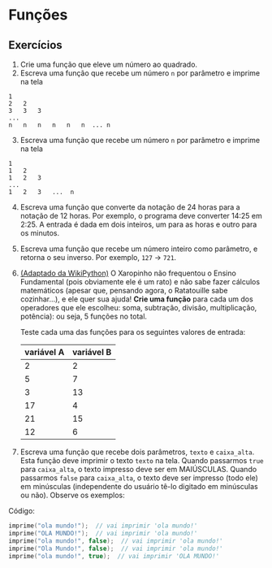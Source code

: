 # Funções 

## Exercícios 

1. Crie uma função que eleve um número ao quadrado.
2. Escreva uma função que recebe um número `n` por parâmetro e imprime na tela 

```
1
2   2
3   3   3
...
n   n   n   n   n   n  ... n
```

3. Escreva uma função que recebe um número `n` por parâmetro e imprime na tela 

```
1
1   2
1   2   3
...
1   2   3   ...  n
```

4. Escreva uma função que converte da notação de 24 horas para a notação de 12 horas. Por exemplo, o programa deve 
   converter 14:25 em 2:25. A entrada é dada em dois inteiros, um para as horas e outro para os minutos. 
5. Escreva uma função que recebe um número inteiro como parâmetro, e retorna o seu inverso. Por exemplo, `127` -> `721`. 
6. [(Adaptado da WikiPython)](
https://github.com/CTISM-Prof-Henry/wikiPythonTerceirao/blob/main/groups/fun%C3%A7%C3%B5es1.md) 
   O Xaropinho não frequentou o Ensino Fundamental (pois obviamente ele é um rato) 
   e não sabe fazer cálculos matemáticos (apesar que, pensando agora, o Ratatouille
   sabe cozinhar...), e ele quer sua ajuda! **Crie uma função**
   para cada um dos operadores que ele escolheu: soma, subtração, divisão, 
   multiplicação, potência): ou seja, 5 funções no total. 

   Teste cada uma das funções para os seguintes valores de entrada:

   | variável A | variável B | 
   |:-----------|:-----------|
   | 2          | 2          |
   | 5          | 7          |
   | 3          | 13         |
   | 17         | 4          |
   | 21         | 15         |
   | 12         | 6          |

7. Escreva uma função que recebe dois parâmetros, 
   `texto` e `caixa_alta`. Esta função deve 
   imprimir o texto `texto` na tela. Quando passarmos `true` para `caixa_alta`, o texto impresso 
   deve ser em MAIÚSCULAS. Quando passarmos `false` para `caixa_alta`, o texto deve ser impresso 
   (todo ele) em minúsculas (independente do usuário tê-lo digitado em minúsculas 
   ou não). Observe os exemplos:

Código:

```C
imprime("ola mundo!");  // vai imprimir 'ola mundo!'
imprime("OLA MUNDO!");  // vai imprimir 'ola mundo!'
imprime("ola mundo!", false);  // vai imprimir 'ola mundo!'
imprime("Ola Mundo!", false);  // vai imprimir 'ola mundo!'
imprime("ola mundo!", true);  // vai imprimir 'OLA MUNDO!'
```

